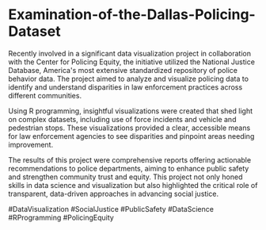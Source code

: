 # Examination-of-the-Dallas-Policing-Dataset
Recently involved in a significant data visualization project in collaboration with the Center for Policing Equity, the initiative utilized the National Justice Database, America's most extensive standardized repository of police behavior data. The project aimed to analyze and visualize policing data to identify and understand disparities in law enforcement practices across different communities.

Using R programming, insightful visualizations were created that shed light on complex datasets, including use of force incidents and vehicle and pedestrian stops. These visualizations provided a clear, accessible means for law enforcement agencies to see disparities and pinpoint areas needing improvement.

The results of this project were comprehensive reports offering actionable recommendations to police departments, aiming to enhance public safety and strengthen community trust and equity. This project not only honed skills in data science and visualization but also highlighted the critical role of transparent, data-driven approaches in advancing social justice.

#DataVisualization #SocialJustice #PublicSafety #DataScience #RProgramming #PolicingEquity

